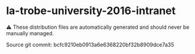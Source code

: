 # la-trobe-university-2016-intranet

:warning: These distribution files are automatically generated and should never be manually managed.

Source git commit: bcfc9210eb0913a6e6368220bf32b8909dce7a35
